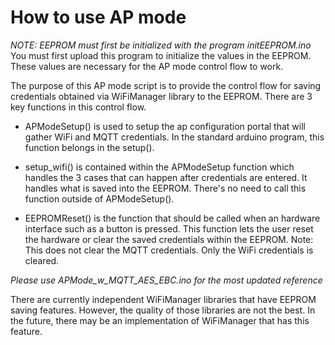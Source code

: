 How to use AP mode
=====

*NOTE: EEPROM must first be initialized with the program initEEPROM.ino* You must 
first upload this program to initialize the values in the EEPROM. These values are
necessary for the AP mode control flow to work.

The purpose of this AP mode script is to provide the control flow for saving
credentials obtained via WiFiManager library to the EEPROM. There are 
3 key functions in this control flow.

* APModeSetup() is used to setup the ap configuration portal that will
gather WiFi and MQTT credentials. In the standard arduino program, this 
function belongs in the setup().

* setup_wifi() is contained within the APModeSetup function which handles
the 3 cases that can happen after credentials are entered. It handles
what is saved into the EEPROM. There's no need to call this function outside
of APModeSetup().

* EEPROMReset() is the function that should be called when an hardware interface
such as a button is pressed. This function lets the user reset the hardware
or clear the saved credentials within the EEPROM. Note: This does not clear
the MQTT credentials. Only the WiFi credentials is cleared.

*Please use APMode_w_MQTT_AES_EBC.ino for the most updated reference*

There are currently independent WiFiManager libraries that have EEPROM
saving features. However, the quality of those libraries are not the best.
In the future, there may be an implementation of WiFiManager that has this feature.
